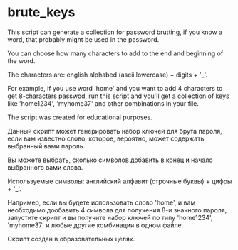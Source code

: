 # brute_keys

This script can generate a collection for password brutting, if you know a word, that probably might be used in the password.

You can choose how many characters to add to the end and beginning of the word. 

The characters are: english alphabed (ascii lowercase) + digits + '_'.

For example, if you use word 'home' and you want to add 4 characters to get 8-characters passwod, run this script and you'll get a collection of keys like 'home1234', 'myhome37' and other combinations in your file.

The script was created for educational purposes.


Данный скрипт может генерировать набор ключей для брута пароля, если вам известно слово, которое, вероятно, может содержать выбранный вами пароль. 

Вы можете выбрать, сколько символов добавить в конец и начало выбранного вами слова.

Используемые символы: английский алфавит (строчные буквы) + цифры + '_'.

Например, если вы будете использовать слово 'home', и вам необходимо дообавить 4 символа для получения 8-и значного пароля, запустите скрипт и вы получите набор ключей по типу 'home1234', 'myhome37' и любые другие комбинации в одном файле. 

Скрипт создан в образовательных целях. 
